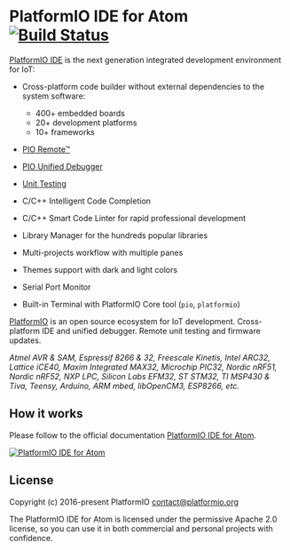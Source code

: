 # PlatformIO IDE for Atom [![Build Status](https://travis-ci.org/platformio/platformio-atom-ide.svg?branch=develop)](https://travis-ci.org/platformio/platformio-atom-ide)

[PlatformIO IDE](http://platformio.org/platformio-ide) is the next generation integrated development environment for IoT:

* Cross-platform code builder without external dependencies to the system
  software:

    - 400+ embedded boards
    - 20+ development platforms
    - 10+ frameworks

* [PIO Remote™](http://docs.platformio.org/page/plus/pio-remote.html)
* [PIO Unified Debugger](http://docs.platformio.org/page/plus/debugging.html)
* [Unit Testing](http://docs.platformio.org/page/plus/unit-testing.html)
* C/C++ Intelligent Code Completion
* C/C++ Smart Code Linter for rapid professional development
* Library Manager for the hundreds popular libraries
* Multi-projects workflow with multiple panes
* Themes support with dark and light colors
* Serial Port Monitor
* Built-in Terminal with PlatformIO Core tool (``pio``, ``platformio``)    

[PlatformIO](http://platformio.org/) is an open source ecosystem
for IoT development. Cross-platform IDE and unified debugger. Remote unit testing and firmware updates.

*Atmel AVR & SAM, Espressif 8266 & 32, Freescale Kinetis, Intel ARC32, Lattice iCE40,
Maxim Integrated MAX32, Microchip PIC32, Nordic nRF51, Nordic nRF52, NXP LPC, Silicon Labs EFM32, ST STM32,
TI MSP430 & Tiva, Teensy, Arduino, ARM mbed, libOpenCM3, ESP8266, etc.*

## How it works

Please follow to the official documentation [PlatformIO IDE for Atom](http://docs.platformio.org/page/ide/atom.html).

[![PlatformIO IDE for Atom](http://docs.platformio.org/page/_images/ide-atom-platformio.png)](http://platformio.org/platformio-ide)

## License

Copyright (с) 2016-present PlatformIO <contact@platformio.org>

The PlatformIO IDE for Atom is licensed under the permissive Apache 2.0 license,
so you can use it in both commercial and personal projects with confidence.
